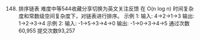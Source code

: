 148. 排序链表
难度中等544收藏分享切换为英文关注反馈
在 O(n log n) 时间复杂度和常数级空间复杂度下，对链表进行排序。
示例 1:
输入: 4->2->1->3
输出: 1->2->3->4
示例 2:
输入: -1->5->3->4->0
输出: -1->0->3->4->5
通过次数60,955
提交次数93,257